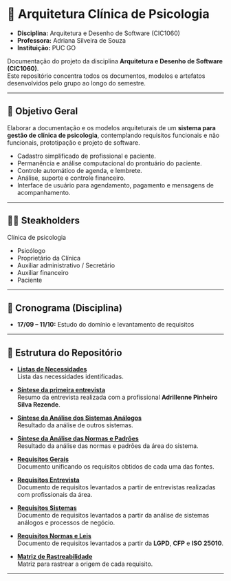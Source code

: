 # 🧩 Arquitetura Clínica de Psicologia
- **Disciplina:** Arquitetura e Desenho de Software (CIC1060)  
- **Professora:** Adriana Silveira de Souza  
- **Instituição:** PUC GO  

Documentação do projeto da disciplina **Arquitetura e Desenho de Software (CIC1060)**.  
Este repositório concentra todos os documentos, modelos e artefatos desenvolvidos pelo grupo ao longo do semestre.

---

## 🎯 Objetivo Geral
Elaborar a documentação e os modelos arquiteturais de um **sistema para gestão de clínica de psicologia**, contemplando requisitos funcionais e não funcionais, prototipação e projeto de software.
  - Cadastro simplificado de profissional e paciente.
  - Permanência e análise computacional do prontuário do paciente.
  - Controle automático de agenda, e lembrete.
  - Análise, suporte e controle financeiro.
  - Interface de usuário para agendamento, pagamento e mensagens de acompanhamento.

---

## 👩‍💻 Steakholders 
Clínica de psicologia
  - Psicólogo
  - Proprietário da Clínica
  - Auxiliar administrativo / Secretário
  - Auxiliar financeiro
  - Paciente

    
---

## 📆 Cronograma (Disciplina)
- **17/09 – 11/10:** Estudo do domínio e levantamento de requisitos  

---

## 📂 Estrutura do Repositório

- [**Listas de Necessidades**](./Lista_Necessidades.md)  
  Lista das necessidades identificadas.

- [**Síntese da primeira entrevista**](./Sintese_Entrevista_1.md)  
  Resumo da entrevista realizada com a profissional **Adrillenne Pinheiro Silva Rezende**.

- [**Síntese da Análise dos Sistemas Análogos**](./Sintese_Sistemas_Analogos.md)  
  Resultado da análise de outros sistemas.

- [**Síntese da Análise das Normas e Padrões**](./Sintese_Normas_e_Padroes.md)  
  Resultado da análise das normas e padrões da área do sistema.

- [**Requisitos Gerais**](./Requisitos_Gerais.md)  
  Documento unificando os requisitos obtidos de cada uma das fontes.

- [**Requisitos Entrevista**](./Requisitos_Entrevista.md)  
  Documento de requisitos levantados a partir de entrevistas realizadas com profissionais da área.

- [**Requisitos Sistemas**](./Requisitos_Sistemas.md)  
  Documento de requisitos levantados a partir da análise de sistemas análogos e processos de negócio.

- [**Requisitos Normas e Leis**](./Requisitos_Normas_Leis.md)  
  Documento de requisitos levantados a partir da **LGPD**, **CFP** e **ISO 25010**.

- [**Matriz de Rastreabilidade**](./Matriz_de_Rastreabilidade.md)  
  Matriz para rastrear a origem de cada requisito.

---
